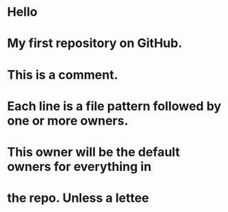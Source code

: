 # Hello
# My first repository on GitHub.
# This is a comment.
# Each line is a file pattern followed by one or more owners.
# This owner will be the default owners for everything in
# the repo. Unless a lettee
